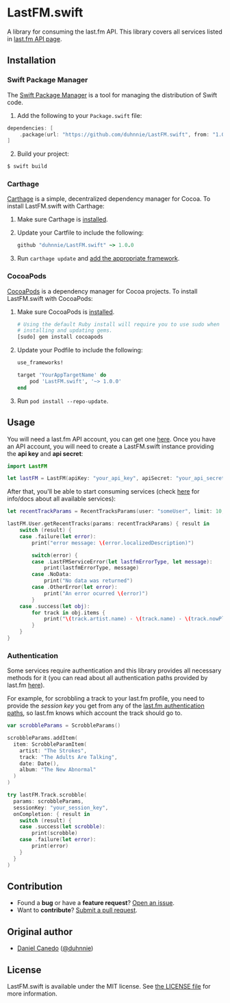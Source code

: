 # LastFM.swift

A library for consuming the last.fm API. This library covers all services listed in [last.fm API page](https://www.last.fm/api).

## Installation

### Swift Package Manager

The [Swift Package Manager][] is a tool for managing the distribution of
Swift code.

1. Add the following to your `Package.swift` file:

  ```swift
  dependencies: [
      .package(url: "https://github.com/duhnnie/LastFM.swift", from: "1.0.0")
  ]
  ```

2. Build your project:

  ```sh
  $ swift build
  ```

[Swift Package Manager]: https://swift.org/package-manager

### Carthage

[Carthage][] is a simple, decentralized dependency manager for Cocoa. To
install LastFM.swift with Carthage:

 1. Make sure Carthage is [installed][Carthage Installation].

 2. Update your Cartfile to include the following:

    ```ruby
    github "duhnnie/LastFM.swift" ~> 1.0.0
    ```

 3. Run `carthage update` and
    [add the appropriate framework][Carthage Usage].


[Carthage]: https://github.com/Carthage/Carthage
[Carthage Installation]: https://github.com/Carthage/Carthage#installing-carthage
[Carthage Usage]: https://github.com/Carthage/Carthage#adding-frameworks-to-an-application

### CocoaPods

[CocoaPods][] is a dependency manager for Cocoa projects. To install
LastFM.swift with CocoaPods:

 1. Make sure CocoaPods is [installed][CocoaPods Installation].

    ```sh
    # Using the default Ruby install will require you to use sudo when
    # installing and updating gems.
    [sudo] gem install cocoapods
    ```

 2. Update your Podfile to include the following:

    ```ruby
    use_frameworks!

    target 'YourAppTargetName' do
        pod 'LastFM.swift', '~> 1.0.0'
    end
    ```

 3. Run `pod install --repo-update`.

[CocoaPods]: https://cocoapods.org
[CocoaPods Installation]: https://guides.cocoapods.org/using/getting-started.html#getting-started

## Usage
You will need a last.fm API account, you can get one [here](https://www.last.fm/api/account/create).
Once you have an API account, you will need to create a LastFM.swift instance providing the **api key** and **api secret**:

```swift
import LastFM

let lastFM = LastFM(apiKey: "your_api_key", apiSecret: "your_api_secret")
```

After that, you'll be able to start consuming services (check [here](https://www.last.fm/api) for info/docs about all available services):

```swift
let recentTrackParams = RecentTracksParams(user: "someUser", limit: 10, page: 1)

lastFM.User.getRecentTracks(params: recentTrackParams) { result in
    switch (result) {
    case .failure(let error):
        print("error message: \(error.localizedDescription)")

        switch(error) {
        case .LastFMServiceError(let lastfmErrorType, let message):
            print(lastfmErrorType, message)
        case .NoData:
            print("No data was returned")
        case .OtherError(let error):
            print("An error ocurred \(error)")
        }
    case .success(let obj):
        for track in obj.items {
            print("\(track.artist.name) - \(track.name) - \(track.nowPlaying ? "🔈" : track.date!.debugDescription)")
        }
    }
}

```
### Authentication
Some services require authentication and this library provides all necessary methods for it (you can read about all authentication paths provided by last.fm [here](https://www.last.fm/api/authentication)).

For example, for scrobbling a track to your last.fm profile, you need to provide the *session key* you get from any of the [last.fm authentication paths](https://www.last.fm/api/authentication), so last.fm knows which account the track should go to.

```swift
var scrobbleParams = ScrobbleParams()

scrobbleParams.addItem(
  item: ScrobbleParamItem(
    artist: "The Strokes",
    track: "The Adults Are Talking",
    date: Date(),
    album: "The New Abnormal"
  )
)

try lastFM.Track.scrobble(
  params: scrobbleParams,
  sessionKey: "your_session_key",
  onCompletion: { result in
    switch (result) {
    case .success(let scrobble):
        print(scrobble)
    case .failure(let error):
        print(error)
    }
  }
)
```

## Contribution

 - Found a **bug** or have a **feature request**? [Open an issue][].
 - Want to **contribute**? [Submit a pull request][].

[Open an issue]: https://github.com/duhnnie/lastFM.swift/issues/new
[Submit a pull request]: https://github.com/duhnnie/lastFM.swift/fork


## Original author

 - [Daniel Canedo](mailto:me@duhnnie.net)
   ([@duhnnie](https://twitter.com/duhnnie))


## License

LastFM.swift is available under the MIT license. See [the LICENSE
file](./LICENSE.txt) for more information.